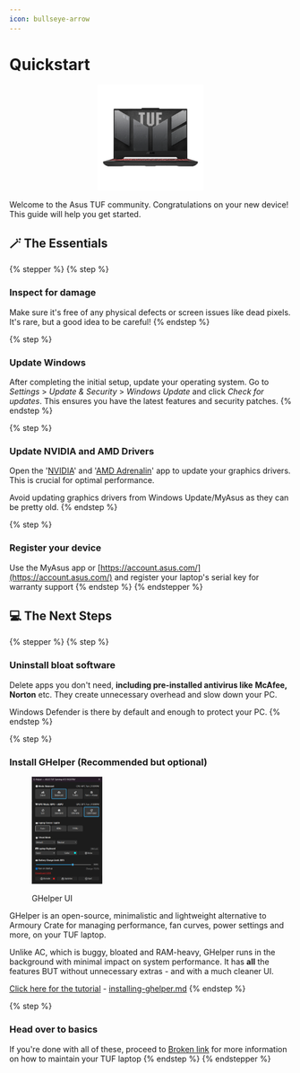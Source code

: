 ```yaml
---
icon: bullseye-arrow
---
```


# Quickstart

<div align="center" data-full-width="false"><figure><img src="../.gitbook/assets/image (19).png" alt="An Asus TUF Laptop" width="188"><figcaption></figcaption></figure></div>

Welcome to the Asus TUF community. Congratulations on your new device! This guide will help you get started.&#x20;

## 🪄 The Essentials

{% stepper %}
{% step %}
### Inspect for damage

Make sure it's free of any physical defects or screen issues like dead pixels. It's rare, but a good idea to be careful!
{% endstep %}

{% step %}
### Update Windows

After completing the initial setup, update your operating system. Go to _Settings_ > _Update & Security_ > _Windows Update_ and click _Check for updates_. This ensures you have the latest features and security patches.
{% endstep %}

{% step %}
### Update NVIDIA and AMD Drivers

Open the '[NVIDIA](https://www.nvidia.com/en-us/software/nvidia-app/)' and '[AMD Adrenalin](https://www.amd.com/en/products/software/adrenalin.html)' app to update your graphics drivers. This is crucial for optimal performance.&#x20;

Avoid updating graphics drivers from Windows Update/MyAsus as they can be pretty old.
{% endstep %}

{% step %}
### Register your device

Use the MyAsus app or [https://account.asus.com/](https://account.asus.com/) and register your laptop's serial key for warranty support
{% endstep %}
{% endstepper %}

## 💻 The Next Steps

{% stepper %}
{% step %}
### Uninstall bloat software

Delete apps you don't need, **including pre-installed antivirus like** **McAfee, Norton** etc. They create unnecessary overhead and slow down your PC.

Windows Defender is there by default and enough to protect your PC.
{% endstep %}

{% step %}
### Install GHelper (Recommended but optional)

<div align="left"><figure><img src="../.gitbook/assets/image (20).png" alt="" width="126"><figcaption><p>GHelper UI</p></figcaption></figure></div>

GHelper is an open-source, minimalistic and lightweight alternative to Armoury Crate for managing performance, fan curves, power settings and more, on your TUF laptop.&#x20;

Unlike AC, which is buggy, bloated and RAM-heavy, GHelper runs in the background with minimal impact on system performance. It has **all** the features BUT without unnecessary extras - and with a much cleaner UI.

[Click here for the tutorial](installing-ghelper.md) - [installing-ghelper.md](installing-ghelper.md "mention")
{% endstep %}

{% step %}
### Head over to basics

If you're done with all of these, proceed to [Broken link](broken-reference "mention") for more information on how to maintain your TUF laptop
{% endstep %}
{% endstepper %}

